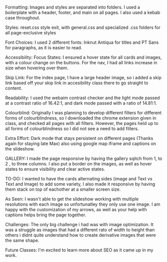 Formatting: Images and styles are separated into folders. I used a boilerplate with a header, footer, and main on all pages. I also used a kebab case throughout. 

Styles: reset.css style exit, with general.css and specialized .css folders for all page-exclusive styles

Font Choices: I used 2 different fonts: Inknut Antiqua for titles and PT Sans for paragraphs, as it is easier to read. 

Accessibility:
Focus States: I ensured a hover state for all cards and images, with a colour change on the buttons. For the nav, I had all links increase in size when hovering over them. 

Skip Link:
For the index page, I have a large header image, so i added a skip link based off your skip link in accesibility class there to go straight to content.


Readability: I used the webaim contrast checker and the light mode passed at a contrast ratio of 16.42:1, and dark mode passed with a ratio of 14.81:1. 

Colourblind: Originally I was planning to develop different filters for different forms of colourblindness, so I downloaded the chrome extension given in class, and checked all pages with all filters. However, the pages held up to all forms of colourblindness so I did not see a need to add filters.

Extra Effort: Dark mode that stays persistent on different pages (Thanks again for staying late Max) also using google map iframe and captions on the slideshow. 


GALLERY:
I made the page responsive by having the gallery sqitch from 1, to 2 , to three columns. I also put a border on the images, as well as hover states to ensure visibility and clear active states.

TO-DO:
I wanted to have the cards alternating sides (image and Text vs Text and Image) to add some variety, I also made it responsive by having them stack on top of eachother at a smaller screen size.

As Seen:
I wasn't able to get the slideshow working with multiple resolutions with each image so unfortunatley they only use one image. I am happy with the customization of my arrows, as well as your help with captions helps bring the page together.

Challenges:
The only big challenge i had was with image optimization. It was a struggle as images that had a different rato of width to height than others i didnt quite understand how to create derivative images that were the same shape. 

Future Classes:
I'm excited to learn more about SEO as it came up in my work.